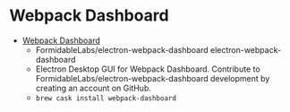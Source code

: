 # Webpack Dashboard
- [Webpack Dashboard](https://github.com/FormidableLabs/electron-webpack-dashboard)
  -  FormidableLabs/electron-webpack-dashboard electron-webpack-dashboard
  - Electron Desktop GUI for Webpack Dashboard. Contribute to FormidableLabs/electron-webpack-dashboard development by creating an account on GitHub.
  - `brew cask install webpack-dashboard`
